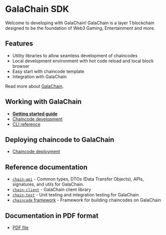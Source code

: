# GalaChain SDK

Welcome to developing with GalaChain!
GalaChain is a layer 1 blockchain designed to be the foundation of Web3 Gaming, Entertainment and more.

## Features

- Utility libraries to allow seamless development of chaincodes
- Local development environment with hot code reload and local block browser
- Easy start with chaincode template
- Integration with GalaChain

Read more about [GalaChain](docs/galachain.md).

## Working with GalaChain

- [**Getting started guide**](docs/getting-started.md)
- [Chaincode development](docs/chaincode-development.md)
- [CLI reference](chain-cli/README.md)

## Deploying chaincode to GalaChain

- [Chaincode deployment](docs/chaincode-deployment.md)

## Reference documentation
- [`chain-api`](docs/chain-api-docs/exports.md) - Common types, DTOs (Data Transfer Objects), APIs, signatures, and utils for GalaChain.
- [`chain-client`](docs/chain-client-docs/exports.md) - GalaChain client library
- [`chain-test`](docs/chain-test-docs/exports.md) - Unit testing and integration testing for GalaChain
- [`chaincode` framework](docs/chaincode-docs/exports.md) - Framework for building chaincodes on GalaChain

## Documentation in PDF format

- [PDF file](docs/pdf/sdk-documentation.pdf)
